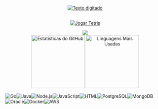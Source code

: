 <div align="center">

  <a href="https://git.io/typing-svg">
    <img src="https://readme-typing-svg.demolab.com?font=Press+Start+2P&size=22&duration=3000&pause=1000&color=00FF41&center=true&vCenter=true&random=false&width=600&height=60&lines=SEJA+BEM-VINDO;OBRIGADO+POR+VISITAR;APROVEITE!" alt="Texto digitado" />
  </a>
<br><br/>
    
[![Jogar Tetris](https://img.shields.io/badge/Jogar_Tetris-555555?style=for-the-badge&logo=github&logoColor=white)](https://br-gui-github-io.vercel.app/)


  <img src="https://capsule-render.vercel.app/api?type=waving&color=00FF41&height=100&section=footer" />

</div>

<div align="center">
  <img src="https://github-readme-stats.vercel.app/api?username=Br-Gui&show_icons=true&theme=chartreuse-dark&hide_border=true" alt="Estatísticas do GitHub" height="168.25" />
  <img src="https://github-readme-stats.vercel.app/api/top-langs/?username=Br-Gui&layout=compact&theme=chartreuse-dark&hide_border=true" alt="Linguagens Mais Usadas" height="168.25" />
</div>

![Go](https://img.shields.io/badge/Go-00ADD8?style=for-the-badge&logo=go&logoColor=white)![Java](https://img.shields.io/badge/Java-ED8B00?style=for-the-badge&logo=java&logoColor=white)![Node.js](https://img.shields.io/badge/Node.js-43853D?style=for-the-badge&logo=node.js&logoColor=white)![JavaScript](https://img.shields.io/badge/JavaScript-F7DF1E?style=for-the-badge&logo=javascript&logoColor=black)![HTML](https://img.shields.io/badge/HTML5-E34F26?style=for-the-badge&logo=html5&logoColor=white)![PostgreSQL](https://img.shields.io/badge/PostgreSQL-316192?style=for-the-badge&logo=postgresql&logoColor=white)![MongoDB](https://img.shields.io/badge/MongoDB-47A248?style=for-the-badge&logo=mongodb&logoColor=white)![Oracle](https://img.shields.io/badge/Oracle-F80000?style=for-the-badge&logo=oracle&logoColor=white)![Docker](https://img.shields.io/badge/Docker-2496ED?style=for-the-badge&logo=docker&logoColor=white)![AWS](https://img.shields.io/badge/AWS-232F3E?style=for-the-badge&logo=amazon-aws&logoColor=white)



